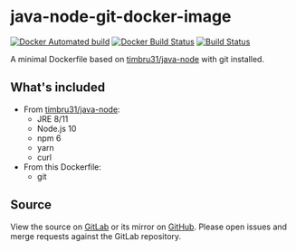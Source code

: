 # java-node-git-docker-image

[![Docker Automated build](https://img.shields.io/docker/cloud/automated/nathanfriend/java-node-git.svg)](https://hub.docker.com/r/nathanfriend/java-node-git/)
[![Docker Build Status](https://img.shields.io/docker/cloud/build/nathanfriend/java-node-git.svg)](https://hub.docker.com/r/nathanfriend/java-node-git/builds)
[![Build Status](https://gitlab.com/nfriend/docker-java-node-git/badges/master/pipeline.svg)](https://gitlab.com/nfriend/docker-java-node-git/pipelines/latest)

A minimal Dockerfile based on [timbru31/java-node](https://www.github.com/timbru31/docker-java-node) with git installed.

## What's included

- From [timbru31/java-node](https://www.github.com/timbru31/docker-java-node):
  - JRE 8/11
  - Node.js 10
  - npm 6
  - yarn
  - curl
- From this Dockerfile:
  - git

## Source

View the source on [GitLab](https://github.com/nfriend/docker-java-node-git) or its mirror on [GitHub](https://github.com/nfriend/docker-java-node-git). Please open issues and merge requests against the GitLab repository.
